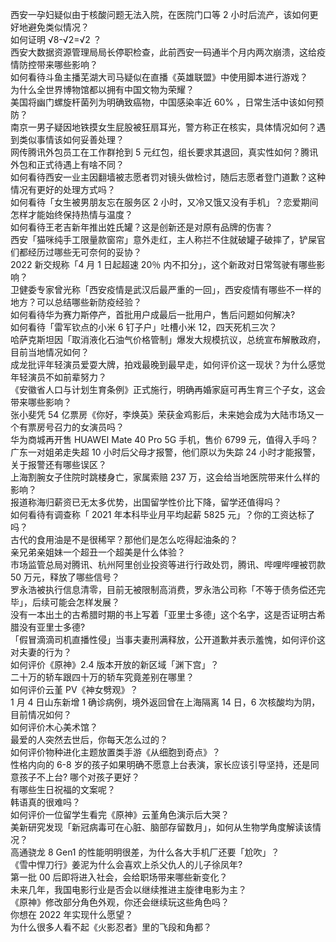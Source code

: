 西安一孕妇疑似由于核酸问题无法入院，在医院门口等 2 小时后流产，该如何更好地避免类似情况？  
如何证明 √8-√2=√2 ？  
西安大数据资源管理局局长停职检查，此前西安一码通半个月内两次崩溃，这给疫情防控带来哪些影响？  
如何看待斗鱼主播芜湖大司马疑似在直播《英雄联盟》中使用脚本进行游戏？  
为什么全世界博物馆都以拥有中国文物为荣耀？  
美国将幽门螺旋杆菌列为明确致癌物，中国感染率近 60% ，日常生活中该如何预防？  
南京一男子疑因地铁摸女生屁股被狂扇耳光，警方称正在核实，具体情况如何？遇到类似事情该如何妥善处理？  
网传腾讯外包员工在工作群抢到 5 元红包，组长要求其退回，真实性如何？腾讯外包和正式待遇上有啥不同？  
如何看待西安一业主因翻墙被志愿者罚对镜头做检讨，随后志愿者登门道歉？这种情况有更好的处理方式吗？  
如何看待「女生被男朋友忘在服务区 2 小时，又冷又饿又没有手机」？恋爱期间怎样才能始终保持热情与温度？  
如何看待王老吉新年推出姓氏罐？这是创新还是对原有品牌的伤害？  
西安「猫咪纯手工限量款窗帘」意外走红，主人称拦不住就破罐子破摔了，铲屎官们都经历过哪些无可奈何的妥协？  
2022 新交规称「4 月 1 日起超速 20％ 内不扣分」，这个新政对日常驾驶有哪些影响？  
卫健委专家曾光称「西安疫情是武汉后最严重的一回」，西安疫情有哪些不一样的地方？可以总结哪些新防疫经验？  
如何看待华为赛力斯停产，首批用户成最后一批用户，售后问题如何解决?  
如何看待「雷军钦点的小米 6 钉子户」吐槽小米 12，四天死机三次？  
哈萨克斯坦因「取消液化石油气价格管制」爆发大规模抗议，总统宣布解散政府，目前当地情况如何？  
成龙批评年轻演员爱耍大牌，拍戏最晚到最早走，如何评价这一现状？为什么感觉年轻演员不如前辈努力？  
《安徽省人口与计划生育条例》正式施行，明确再婚家庭可再生育三个子女，这会带来哪些影响？  
张小斐凭 54 亿票房《你好，李焕英》荣获金鸡影后，未来她会成为大陆市场又一个有票房号召力的女演员吗？  
华为商城再开售 HUAWEI Mate 40 Pro 5G 手机，售价 6799 元，值得入手吗？  
广东一对姐弟走失超 10 小时后父母才报警，他们原以为失踪 24 小时才能报警，关于报警还有哪些误区？  
上海割腕女子住院时跳楼身亡，家属索赔 237 万，这会给当地医院带来什么样的影响？  
报道称海归薪资已无太多优势，出国留学性价比下降，留学还值得吗？  
如何看待有调查称「 2021 年本科毕业月平均起薪 5825 元」？你的工资达标了吗？  
古代的食用油是不是很稀罕？那他们是怎么吃得起油条的？  
亲兄弟亲姐妹一个超丑一个超美是什么体验？  
市场监管总局对腾讯、杭州阿里创业投资等进行行政处罚，腾讯、哔哩哔哩被罚款 50 万元，释放了哪些信号？  
罗永浩被执行信息清零，目前无被限制高消费，罗永浩公司称「不等于债务偿还完毕」，后续可能会怎样发展？  
没有一本出土的古希腊时期的书上写着「亚里士多德」这个名字，这是否证明古希腊没有亚里士多德?  
「假冒滴滴司机直播性侵」当事夫妻刑满释放，公开道歉并表示羞愧，如何评价这对夫妻的行为？  
如何评价《原神》2.4 版本开放的新区域「渊下宫」？  
二十万的轿车跟四十万的轿车究竟差别在哪里？  
如何评价云堇 PV《神女劈观》？  
1 月 4 日山东新增 1 确诊病例，境外返回曾在上海隔离 14 日，6 次核酸均为阴，目前情况如何？  
如何评价木心美术馆？  
最爱的人突然去世后，你每天怎么过的？  
如何评价物种进化主题放置类手游《从细胞到奇点》？  
性格内向的 6-8 岁的孩子如果明确不愿意上台表演，家长应该引导坚持，还是同意孩子不上台? 哪个对孩子更好？  
有哪些生日祝福的文案呢？  
韩语真的很难吗？  
如何评价一位留学生看完《原神》云堇角色演示后大哭？  
美新研究发现「新冠病毒可在心脏、脑部存留数月」，如何从生物学角度解读该情况？  
高通骁龙 8 Gen1 的性能明明很差，为什么各大手机厂还要「尬吹」？  
《雪中悍刀行》姜泥为什么会喜欢上杀父仇人的儿子徐凤年?  
第一批 00 后即将进入社会，会给职场带来哪些新变化？  
未来几年，我国电影行业是否会以继续推进主旋律电影为主？  
《原神》修改部分角色外观，你还会继续玩这些角色吗？  
你想在 2022 年实现什么愿望？  
为什么很多人看不起《火影忍者》里的飞段和角都？  
